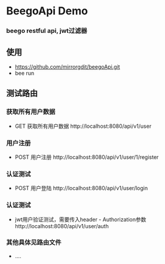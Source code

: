 # BeegoApi Demo

### beego restful api, jwt过滤器

## 使用

* https://github.com/mirrorgdit/beegoApi.git
* bee run

## 测试路由
### 获取所有用户数据
* GET 获取所有用户数据 http://localhost:8080/api/v1/user

### 用户注册
* POST 用户注册 http://localhost:8080/api/v1/user/1/register

### 认证测试
* POST 用户登陆 http://localhost:8080/api/v1/user/login

### 认证测试
* jwt用户验证测试，需要传入header - Authorization参数  http://localhost:8080/api/v1/user/auth

### 其他具体见路由文件
* ....

